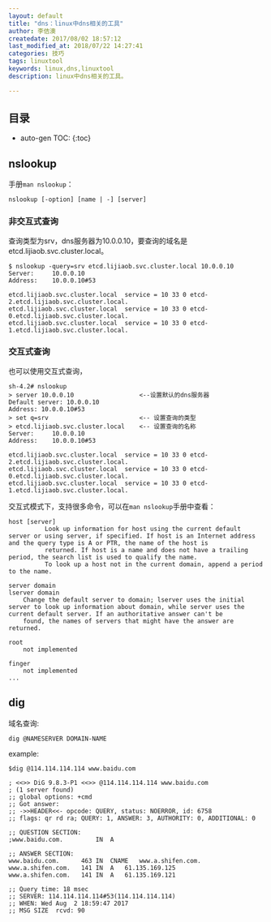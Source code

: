 ```yaml
---
layout: default
title: "dns：linux中dns相关的工具"
author: 李佶澳
createdate: 2017/08/02 18:57:12
last_modified_at: 2018/07/22 14:27:41
categories: 技巧
tags: linuxtool
keywords: linux,dns,linuxtool
description: linux中dns相关的工具。

---
```


## 目录
* auto-gen TOC:
{:toc}

## nslookup 

手册`man nslookup`：

	nslookup [-option] [name | -] [server]

### 非交互式查询

查询类型为srv，dns服务器为10.0.0.10，要查询的域名是etcd.lijiaob.svc.cluster.local。

	$ nslookup -query=srv etcd.lijiaob.svc.cluster.local 10.0.0.10
	Server:		10.0.0.10
	Address:	10.0.0.10#53
	
	etcd.lijiaob.svc.cluster.local	service = 10 33 0 etcd-2.etcd.lijiaob.svc.cluster.local.
	etcd.lijiaob.svc.cluster.local	service = 10 33 0 etcd-0.etcd.lijiaob.svc.cluster.local.
	etcd.lijiaob.svc.cluster.local	service = 10 33 0 etcd-1.etcd.lijiaob.svc.cluster.local.

### 交互式查询

也可以使用交互式查询，

	sh-4.2# nslookup 
	> server 10.0.0.10                  <--设置默认的dns服务器
	Default server: 10.0.0.10
	Address: 10.0.0.10#53
	> set q=srv                         <-- 设置查询的类型
	> etcd.lijiaob.svc.cluster.local    <-- 设置查询的名称
	Server:		10.0.0.10
	Address:	10.0.0.10#53

	etcd.lijiaob.svc.cluster.local	service = 10 33 0 etcd-2.etcd.lijiaob.svc.cluster.local.
	etcd.lijiaob.svc.cluster.local	service = 10 33 0 etcd-0.etcd.lijiaob.svc.cluster.local.
	etcd.lijiaob.svc.cluster.local	service = 10 33 0 etcd-1.etcd.lijiaob.svc.cluster.local.

交互式模式下，支持很多命令，可以在`man nslookup`手册中查看：

	host [server]
	          Look up information for host using the current default server or using server, if specified. If host is an Internet address and the query type is A or PTR, the name of the host is
	          returned. If host is a name and does not have a trailing period, the search list is used to qualify the name.
	          To look up a host not in the current domain, append a period to the name.
	
	server domain
	lserver domain
	    Change the default server to domain; lserver uses the initial server to look up information about domain, while server uses the current default server. If an authoritative answer can't be
	    found, the names of servers that might have the answer are returned.
	
	root
	    not implemented
	
	finger
	    not implemented
	...


## dig

域名查询:

	dig @NAMESERVER DOMAIN-NAME

example:

	$dig @114.114.114.114 www.baidu.com
	
	; <<>> DiG 9.8.3-P1 <<>> @114.114.114.114 www.baidu.com
	; (1 server found)
	;; global options: +cmd
	;; Got answer:
	;; ->>HEADER<<- opcode: QUERY, status: NOERROR, id: 6758
	;; flags: qr rd ra; QUERY: 1, ANSWER: 3, AUTHORITY: 0, ADDITIONAL: 0
	
	;; QUESTION SECTION:
	;www.baidu.com.			IN	A
	
	;; ANSWER SECTION:
	www.baidu.com.		463	IN	CNAME	www.a.shifen.com.
	www.a.shifen.com.	141	IN	A	61.135.169.125
	www.a.shifen.com.	141	IN	A	61.135.169.121
	
	;; Query time: 18 msec
	;; SERVER: 114.114.114.114#53(114.114.114.114)
	;; WHEN: Wed Aug  2 18:59:47 2017
	;; MSG SIZE  rcvd: 90
